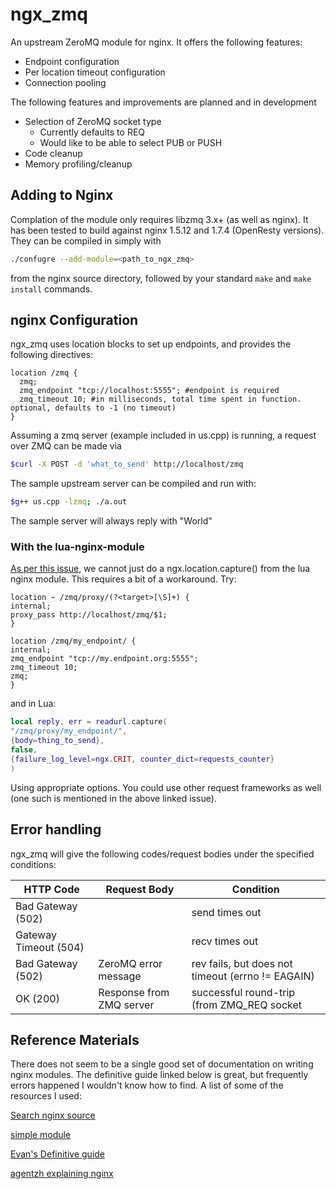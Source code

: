 # ngx_zmq

An upstream ZeroMQ module for nginx.  It offers the following features:
* Endpoint configuration
* Per location timeout configuration
* Connection pooling

The following features and improvements are planned and in development
* Selection of ZeroMQ socket type
  * Currently defaults to REQ
  * Would like to be able to select PUB or PUSH
* Code cleanup
* Memory profiling/cleanup

## Adding to Nginx
Complation of the module only requires libzmq 3.x+ (as well as nginx).  It has been tested to build against nginx 1.5.12 and 1.7.4 (OpenResty versions). They can be compiled in simply with
```bash
./confugre --add-module=<path_to_ngx_zmq>
``` 
from the nginx source directory, followed by your standard `make` and `make install` commands.


## nginx Configuration
ngx_zmq uses location blocks to set up endpoints, and provides the following directives:
```nginx
location /zmq {
  zmq;
  zmq_endpoint "tcp://localhost:5555"; #endpoint is required
  zmq_timeout 10; #in milliseconds, total time spent in function. optional, defaults to -1 (no timeout)
}
```
Assuming a zmq server (example included in us.cpp) is running, a request over ZMQ can be made via
```bash
$curl -X POST -d 'what_to_send' http://localhost/zmq
```

The sample upstream server can be compiled and run with:
```bash
$g++ us.cpp -lzmq; ./a.out
```
The sample server will always reply with "World"

### With the lua-nginx-module
[As per this issue](https://github.com/openresty/lua-nginx-module/issues/415), we cannot just do a ngx.location.capture() from the lua nginx module.  This requires a bit of a workaround.  Try:
```nginx
location ~ /zmq/proxy/(?<target>[\S]+) {
internal;
proxy_pass http://localhost/zmq/$1;
}

location /zmq/my_endpoint/ {
internal;
zmq_endpoint "tcp://my.endpoint.org:5555";
zmq_timeout 10;
zmq;
}
```
and in Lua:
```lua
local reply, err = readurl.capture(
"/zmq/proxy/my_endpoint/",
{body=thing_to_send},
false,
{failure_log_level=ngx.CRIT, counter_dict=requests_counter}
)
```
Using appropriate options.  You could use other request frameworks as well (one such is mentioned in the above linked issue).

## Error handling
ngx_zmq will give the following codes/request bodies under the specified conditions:

| HTTP Code | Request Body | Condition|
|-----------|--------------|----------|
| Bad Gateway (502) | <empty> | send times out|
| Gateway Timeout (504) | <empty> | recv times out|
| Bad Gateway (502) | ZeroMQ error message | rev fails, but does not timeout (errno != EAGAIN)|
| OK (200) | Response from ZMQ server | successful round-trip (from ZMQ_REQ socket|

## Reference Materials
There does not seem to be a single good set of documentation on writing nginx modules.  The definitive guide linked below is great, but frequently errors happened I wouldn't know how to find.  A list of some of the resources I used:

[Search nginx source](http://lxr.nginx.org/ident)

[simple module](http://www.nginxguts.com/2011/01/how-to-return-a-simple-page/)

[Evan's Definitive guide](http://www.evanmiller.org/nginx-modules-guide.html)

[agentzh explaining nginx](http://openresty.org/download/agentzh-nginx-tutorials-en.html)
